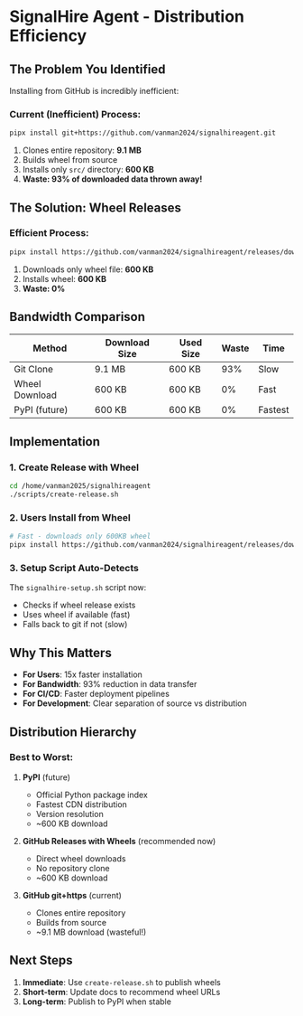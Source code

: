 # SignalHire Agent - Distribution Efficiency

## The Problem You Identified

Installing from GitHub is incredibly inefficient:

### Current (Inefficient) Process:
```bash
pipx install git+https://github.com/vanman2024/signalhireagent.git
```
1. Clones entire repository: **9.1 MB**
2. Builds wheel from source
3. Installs only `src/` directory: **600 KB**
4. **Waste: 93% of downloaded data thrown away!**

## The Solution: Wheel Releases

### Efficient Process:
```bash
pipx install https://github.com/vanman2024/signalhireagent/releases/download/v1.1.2/signalhire_agent-1.1.2-py3-none-any.whl
```
1. Downloads only wheel file: **600 KB**
2. Installs wheel: **600 KB**
3. **Waste: 0%**

## Bandwidth Comparison

| Method | Download Size | Used Size | Waste | Time |
|--------|--------------|-----------|-------|------|
| Git Clone | 9.1 MB | 600 KB | 93% | Slow |
| Wheel Download | 600 KB | 600 KB | 0% | Fast |
| PyPI (future) | 600 KB | 600 KB | 0% | Fastest |

## Implementation

### 1. Create Release with Wheel
```bash
cd /home/vanman2025/signalhireagent
./scripts/create-release.sh
```

### 2. Users Install from Wheel
```bash
# Fast - downloads only 600KB wheel
pipx install https://github.com/vanman2024/signalhireagent/releases/download/v1.1.2/signalhire_agent-1.1.2-py3-none-any.whl
```

### 3. Setup Script Auto-Detects
The `signalhire-setup.sh` script now:
- Checks if wheel release exists
- Uses wheel if available (fast)
- Falls back to git if not (slow)

## Why This Matters

- **For Users**: 15x faster installation
- **For Bandwidth**: 93% reduction in data transfer
- **For CI/CD**: Faster deployment pipelines
- **For Development**: Clear separation of source vs distribution

## Distribution Hierarchy

### Best to Worst:

1. **PyPI** (future)
   - Official Python package index
   - Fastest CDN distribution
   - Version resolution
   - ~600 KB download

2. **GitHub Releases with Wheels** (recommended now)
   - Direct wheel downloads
   - No repository clone
   - ~600 KB download

3. **GitHub git+https** (current)
   - Clones entire repository
   - Builds from source
   - ~9.1 MB download (wasteful!)

## Next Steps

1. **Immediate**: Use `create-release.sh` to publish wheels
2. **Short-term**: Update docs to recommend wheel URLs
3. **Long-term**: Publish to PyPI when stable